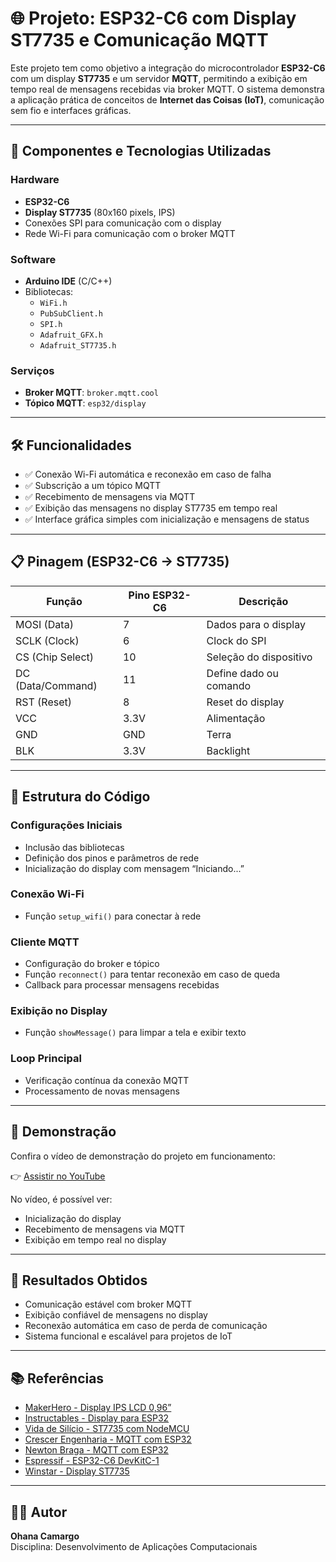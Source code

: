 # 🌐 Projeto: ESP32-C6 com Display ST7735 e Comunicação MQTT

Este projeto tem como objetivo a integração do microcontrolador **ESP32-C6** com um display **ST7735** e um servidor **MQTT**, permitindo a exibição em tempo real de mensagens recebidas via broker MQTT. O sistema demonstra a aplicação prática de conceitos de **Internet das Coisas (IoT)**, comunicação sem fio e interfaces gráficas.

---

## 🧰 Componentes e Tecnologias Utilizadas

### Hardware
- **ESP32-C6**
- **Display ST7735** (80x160 pixels, IPS)
- Conexões SPI para comunicação com o display
- Rede Wi-Fi para comunicação com o broker MQTT

### Software
- **Arduino IDE** (C/C++)
- Bibliotecas:
  - `WiFi.h`
  - `PubSubClient.h`
  - `SPI.h`
  - `Adafruit_GFX.h`
  - `Adafruit_ST7735.h`

### Serviços
- **Broker MQTT**: `broker.mqtt.cool`
- **Tópico MQTT**: `esp32/display`

---

## 🛠️ Funcionalidades

- ✅ Conexão Wi-Fi automática e reconexão em caso de falha
- ✅ Subscrição a um tópico MQTT
- ✅ Recebimento de mensagens via MQTT
- ✅ Exibição das mensagens no display ST7735 em tempo real
- ✅ Interface gráfica simples com inicialização e mensagens de status

---

## 📋 Pinagem (ESP32-C6 → ST7735)

| Função          | Pino ESP32-C6 | Descrição                     |
|------------------|---------------|-------------------------------|
| MOSI (Data)      | 7             | Dados para o display          |
| SCLK (Clock)     | 6             | Clock do SPI                  |
| CS (Chip Select) | 10            | Seleção do dispositivo        |
| DC (Data/Command)| 11            | Define dado ou comando        |
| RST (Reset)      | 8             | Reset do display              |
| VCC              | 3.3V          | Alimentação                   |
| GND              | GND           | Terra                         |
| BLK              | 3.3V          | Backlight                     |

---

## 🧩 Estrutura do Código

### Configurações Iniciais
- Inclusão das bibliotecas
- Definição dos pinos e parâmetros de rede
- Inicialização do display com mensagem “Iniciando...”

### Conexão Wi-Fi
- Função `setup_wifi()` para conectar à rede

### Cliente MQTT
- Configuração do broker e tópico
- Função `reconnect()` para tentar reconexão em caso de queda
- Callback para processar mensagens recebidas

### Exibição no Display
- Função `showMessage()` para limpar a tela e exibir texto

### Loop Principal
- Verificação contínua da conexão MQTT
- Processamento de novas mensagens

---

## 🎥 Demonstração

Confira o vídeo de demonstração do projeto em funcionamento:

👉 [Assistir no YouTube]([https://youtube.com/shorts/Ra8GyTvHJ6g?si=5Eppq5CFYIJX8614](https://youtube.com/shorts/Ra8GyTvHJ6g?feature=share))

No vídeo, é possível ver:
- Inicialização do display
- Recebimento de mensagens via MQTT
- Exibição em tempo real no display

---

## 📌 Resultados Obtidos

- Comunicação estável com broker MQTT
- Exibição confiável de mensagens no display
- Reconexão automática em caso de perda de comunicação
- Sistema funcional e escalável para projetos de IoT

---

## 📚 Referências

- [MakerHero - Display IPS LCD 0,96”](https://www.makerhero.com/blog/como-utilizar-o-display-ips-lcd-0-9-6-colorido/)
- [Instructables - Display para ESP32](https://www.instructables.com/Select-Color-Display-for-ESP32/)
- [Vida de Silício - ST7735 com NodeMCU](https://portal.vidasilicio.com.br/controlando-display-tft-st7735-nodemcu/)
- [Crescer Engenharia - MQTT com ESP32](https://www.crescerengenharia.com/post/mqtt-esp32)
- [Newton Braga - MQTT com ESP32](https://www.newtoncbraga.com.br/index.php/microcontroladores/143-tecnologia/17117-comunicando-se-via-mqtt-com-o-esp32-mic404.html)
- [Espressif - ESP32-C6 DevKitC-1](https://docs.espressif.com/projects/esp-dev-kits/en/latest/esp32c6/esp32-c6-devkitc-1/user_guide.html)
- [Winstar - Display ST7735](https://www.winstar.com.tw/pt/products/tft-lcd/ips-tft/0_96-st7735.html)

---

## 👨‍💻 Autor

**Ohana Camargo**  
Disciplina: Desenvolvimento de Aplicações Computacionais
